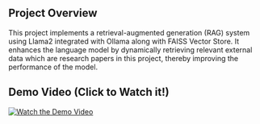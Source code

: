 ## Project Overview

This project implements a retrieval-augmented generation (RAG) system using Llama2 integrated with Ollama along with FAISS Vector Store. It enhances the language model by dynamically retrieving relevant external data which are research papers in this project, thereby improving the performance of the model.

## Demo Video (Click to Watch it!)

[![Watch the Demo Video](https://img.youtube.com/vi/OHviJ2I5SGo/0.jpg)](https://www.youtube.com/watch?v=OHviJ2I5SGo)
